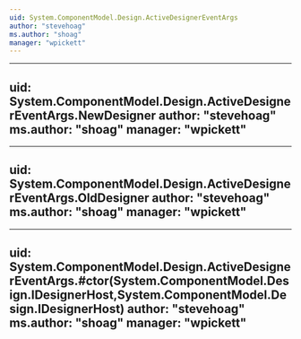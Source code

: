 ```yaml
---
uid: System.ComponentModel.Design.ActiveDesignerEventArgs
author: "stevehoag"
ms.author: "shoag"
manager: "wpickett"
---
```


---
uid: System.ComponentModel.Design.ActiveDesignerEventArgs.NewDesigner
author: "stevehoag"
ms.author: "shoag"
manager: "wpickett"
---

---
uid: System.ComponentModel.Design.ActiveDesignerEventArgs.OldDesigner
author: "stevehoag"
ms.author: "shoag"
manager: "wpickett"
---

---
uid: System.ComponentModel.Design.ActiveDesignerEventArgs.#ctor(System.ComponentModel.Design.IDesignerHost,System.ComponentModel.Design.IDesignerHost)
author: "stevehoag"
ms.author: "shoag"
manager: "wpickett"
---
